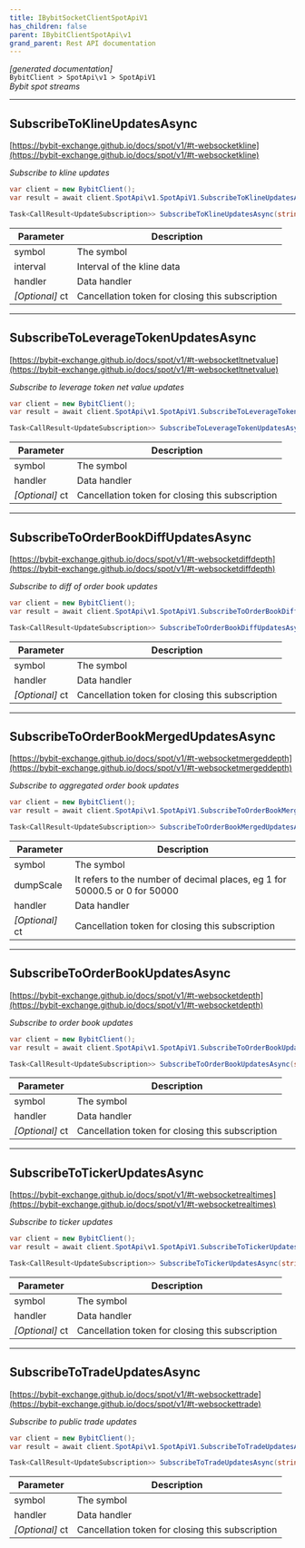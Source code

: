 ```yaml
---
title: IBybitSocketClientSpotApiV1
has_children: false
parent: IBybitClientSpotApi\v1
grand_parent: Rest API documentation
---
```

*[generated documentation]*  
`BybitClient > SpotApi\v1 > SpotApiV1`  
*Bybit spot streams*
  

***

## SubscribeToKlineUpdatesAsync  

[https://bybit-exchange.github.io/docs/spot/v1/#t-websocketkline](https://bybit-exchange.github.io/docs/spot/v1/#t-websocketkline)  
<p>

*Subscribe to kline updates*  

```csharp  
var client = new BybitClient();  
var result = await client.SpotApi\v1.SpotApiV1.SubscribeToKlineUpdatesAsync(/* parameters */);  
```  

```csharp  
Task<CallResult<UpdateSubscription>> SubscribeToKlineUpdatesAsync(string symbol, KlineInterval interval, Action<DataEvent<BybitSpotKlineUpdate>> handler, CancellationToken ct = default);  
```  

|Parameter|Description|
|---|---|
|symbol|The symbol|
|interval|Interval of the kline data|
|handler|Data handler|
|_[Optional]_ ct|Cancellation token for closing this subscription|

</p>

***

## SubscribeToLeverageTokenUpdatesAsync  

[https://bybit-exchange.github.io/docs/spot/v1/#t-websocketltnetvalue](https://bybit-exchange.github.io/docs/spot/v1/#t-websocketltnetvalue)  
<p>

*Subscribe to leverage token net value updates*  

```csharp  
var client = new BybitClient();  
var result = await client.SpotApi\v1.SpotApiV1.SubscribeToLeverageTokenUpdatesAsync(/* parameters */);  
```  

```csharp  
Task<CallResult<UpdateSubscription>> SubscribeToLeverageTokenUpdatesAsync(string symbol, Action<DataEvent<BybitSpotLeverageUpdate>> handler, CancellationToken ct = default);  
```  

|Parameter|Description|
|---|---|
|symbol|The symbol|
|handler|Data handler|
|_[Optional]_ ct|Cancellation token for closing this subscription|

</p>

***

## SubscribeToOrderBookDiffUpdatesAsync  

[https://bybit-exchange.github.io/docs/spot/v1/#t-websocketdiffdepth](https://bybit-exchange.github.io/docs/spot/v1/#t-websocketdiffdepth)  
<p>

*Subscribe to diff of order book updates*  

```csharp  
var client = new BybitClient();  
var result = await client.SpotApi\v1.SpotApiV1.SubscribeToOrderBookDiffUpdatesAsync(/* parameters */);  
```  

```csharp  
Task<CallResult<UpdateSubscription>> SubscribeToOrderBookDiffUpdatesAsync(string symbol, Action<DataEvent<BybitSpotOrderBookUpdate>> handler, CancellationToken ct = default);  
```  

|Parameter|Description|
|---|---|
|symbol|The symbol|
|handler|Data handler|
|_[Optional]_ ct|Cancellation token for closing this subscription|

</p>

***

## SubscribeToOrderBookMergedUpdatesAsync  

[https://bybit-exchange.github.io/docs/spot/v1/#t-websocketmergeddepth](https://bybit-exchange.github.io/docs/spot/v1/#t-websocketmergeddepth)  
<p>

*Subscribe to aggregated order book updates*  

```csharp  
var client = new BybitClient();  
var result = await client.SpotApi\v1.SpotApiV1.SubscribeToOrderBookMergedUpdatesAsync(/* parameters */);  
```  

```csharp  
Task<CallResult<UpdateSubscription>> SubscribeToOrderBookMergedUpdatesAsync(string symbol, int dumpScale, Action<DataEvent<BybitSpotOrderBookUpdate>> handler, CancellationToken ct = default);  
```  

|Parameter|Description|
|---|---|
|symbol|The symbol|
|dumpScale|It refers to the number of decimal places, eg 1 for 50000.5 or 0 for 50000|
|handler|Data handler|
|_[Optional]_ ct|Cancellation token for closing this subscription|

</p>

***

## SubscribeToOrderBookUpdatesAsync  

[https://bybit-exchange.github.io/docs/spot/v1/#t-websocketdepth](https://bybit-exchange.github.io/docs/spot/v1/#t-websocketdepth)  
<p>

*Subscribe to order book updates*  

```csharp  
var client = new BybitClient();  
var result = await client.SpotApi\v1.SpotApiV1.SubscribeToOrderBookUpdatesAsync(/* parameters */);  
```  

```csharp  
Task<CallResult<UpdateSubscription>> SubscribeToOrderBookUpdatesAsync(string symbol, Action<DataEvent<BybitSpotOrderBookUpdate>> handler, CancellationToken ct = default);  
```  

|Parameter|Description|
|---|---|
|symbol|The symbol|
|handler|Data handler|
|_[Optional]_ ct|Cancellation token for closing this subscription|

</p>

***

## SubscribeToTickerUpdatesAsync  

[https://bybit-exchange.github.io/docs/spot/v1/#t-websocketrealtimes](https://bybit-exchange.github.io/docs/spot/v1/#t-websocketrealtimes)  
<p>

*Subscribe to ticker updates*  

```csharp  
var client = new BybitClient();  
var result = await client.SpotApi\v1.SpotApiV1.SubscribeToTickerUpdatesAsync(/* parameters */);  
```  

```csharp  
Task<CallResult<UpdateSubscription>> SubscribeToTickerUpdatesAsync(string symbol, Action<DataEvent<BybitSpotTickerUpdate>> handler, CancellationToken ct = default);  
```  

|Parameter|Description|
|---|---|
|symbol|The symbol|
|handler|Data handler|
|_[Optional]_ ct|Cancellation token for closing this subscription|

</p>

***

## SubscribeToTradeUpdatesAsync  

[https://bybit-exchange.github.io/docs/spot/v1/#t-websockettrade](https://bybit-exchange.github.io/docs/spot/v1/#t-websockettrade)  
<p>

*Subscribe to public trade updates*  

```csharp  
var client = new BybitClient();  
var result = await client.SpotApi\v1.SpotApiV1.SubscribeToTradeUpdatesAsync(/* parameters */);  
```  

```csharp  
Task<CallResult<UpdateSubscription>> SubscribeToTradeUpdatesAsync(string symbol, Action<DataEvent<BybitSpotTradeUpdate>> handler, CancellationToken ct = default);  
```  

|Parameter|Description|
|---|---|
|symbol|The symbol|
|handler|Data handler|
|_[Optional]_ ct|Cancellation token for closing this subscription|

</p>
